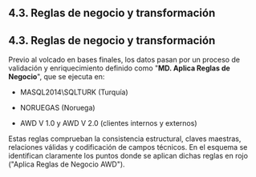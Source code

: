 ## 4.3. Reglas de negocio y transformación

## 4.3. Reglas de negocio y transformación

Previo al volcado en bases finales, los datos pasan por un proceso de validación y enriquecimiento definido como "**MD. Aplica Reglas de Negocio**", que se ejecuta en:

- MASQL2014\\SQLTURK (Turquía)

- NORUEGAS (Noruega)

- AWD V 1.0 y AWD V 2.0 (clientes internos y externos)

Estas reglas comprueban la consistencia estructural, claves maestras, relaciones válidas y codificación de campos técnicos. En el esquema se identifican claramente los puntos donde se aplican dichas reglas en rojo ("Aplica Reglas de Negocio AWD").
